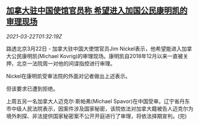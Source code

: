 <!--1616378462000-->
[加拿大驻中国使馆官员称 希望进入加国公民康明凯的审理现场](https://cn.reuters.com/article/canada-china-embassy-0322-mon-idCNKBS2BE04C)
------

<div><i>2021-03-22T01:32:19Z</i></div><p>路透北京3月22日 - 加拿大驻中国大使馆官员Jim Nickel表示，他希望能进入加拿大公民康明凯(Michael Kovrig)的审理现场。康明凯自2018年12月以来一直被关押，北京一法院周一对他的间谍指控进行审理。</p><p>Nickel在康明凯受审法院的外面对记者做出上述表示。</p><p>但该要求已遭到拒绝。</p><p>上周五另一名加拿大人迈克尔·斯帕弗(Michael Spavor)在中国受审。辽宁省丹东市中级人民法院表示，因案件涉及国家秘密，该院依法对加拿大籍被告人迈克尔为境外刺探、非法提供国家秘密案不公开开庭进行了审理，将依法择期宣判。(完)</p>
